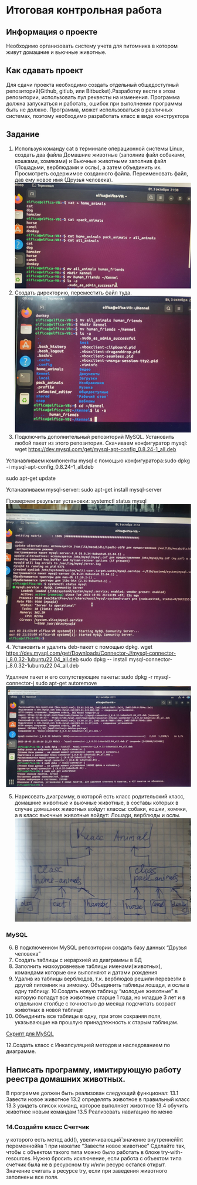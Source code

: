 # Итоговая контрольная работа
## Информация о проекте
Необходимо организовать систему учета для питомника в котором живут
домашние и вьючные животные.

## Как сдавать проект
Для сдачи проекта необходимо создать отдельный общедоступный
репозиторий(Github, gitlub, или Bitbucket).Разработку вести в этом
репозитории, использовать пул реквесты на изменения. Программа должна
запускаться и работать, ошибок при выполнении программы быть не должно.
Программа, может использоваться в различных системах, поэтому необходимо
разработать класс в виде конструктора

## Задание
1. Используя команду cat в терминале операционной системы Linux, создать
два файла Домашние животные (заполнив файл собаками, кошками,
хомяками) и Вьючные животными заполнив файл (Лошадьми, верблюдами и
ослы), а затем объединить их. Просмотреть содержимое созданного файла.
Переименовать файл, дав ему новое имя (Друзья человека).
![Alt text](photo_2023-10-03_22-41-15.jpg)
2. Создать директорию, переместить файл туда.
   ![Alt text](photo_2023-10-03_22-41-29.jpg)
3. Подключить дополнительный репозиторий MySQL. Установить любой пакет
из этого репозитория.
Скачиваем конфигуратор mysql:
wget https://dev.mysql.com/get/mysql-apt-config_0.8.24-1_all.deb

Устанавливаем компоненты mysql с помощью конфигуратора:sudo dpkg -i mysql-apt-config_0.8.24-1_all.deb

sudo apt-get update

Устанавливаем mysql-server:
sudo apt-get install mysql-server

Проверяем результат установки:
systemctl status mysql
![Alt text](photo_2023-10-03_22-56-33.jpg)
4. Установить и удалить deb-пакет с помощью dpkg.
wget https://dev.mysql.com/get/Downloads/Connector-J/mysql-connector-j_8.0.32-1ubuntu22.04_all.deb
sudo dpkg -- install mysql-connector-j_8.0.32-1ubuntu22.04_all.deb

Удаляем пакет и его сопутствующие пакеты:
sudo dpkg -r mysql-connector-j
sudo apt-get autoremove
![Alt text](photo_2023-10-03_23-12-14.jpg)

5. Нарисовать диаграмму, в которой есть класс родительский класс, домашние
животные и вьючные животные, в составы которых в случае домашних
животных войдут классы: собаки, кошки, хомяки, а в класс вьючные животные
войдут: Лошади, верблюды и ослы.
![Alt text](diagram.jpg)

### MySQL
6. В подключенном MySQL репозитории создать базу данных “Друзья
человека”
7. Создать таблицы с иерархией из диаграммы в БД
8. Заполнить низкоуровневые таблицы именами(животных), командами
которые они выполняют и датами рождения
9.  Удалив из таблицы верблюдов, т.к. верблюдов решили перевезти в другой
питомник на зимовку. Объединить таблицы лошади, и ослы в одну таблицу.
10.Создать новую таблицу “молодые животные” в которую попадут все
животные старше 1 года, но младше 3 лет и в отдельном столбце с точностью
до месяца подсчитать возраст животных в новой таблице
11.  Объединить все таблицы в одну, при этом сохраняя поля, указывающие на
прошлую принадлежность к старым таблицам.

[Скрипт для MySQL ](animals.sql)

12.Создать класс с Инкапсуляцией методов и наследованием по диаграмме.


## Написать программу, имитирующую работу реестра домашних животных.
В программе должен быть реализован следующий функционал:
13.1 Завести новое животное
13.2 определять животное в правильный класс
13.3 увидеть список команд, которое выполняет животное
13.4 обучить животное новым командам
13.5 Реализовать навигацию по меню

### 14.Создайте класс Счетчик
у которого есть метод add(), увеличивающий̆
значение внутренней̆int переменной̆на 1 при нажатие “Завести новое
животное” Сделайте так, чтобы с объектом такого типа можно было работать в
блоке try-with-resources. Нужно бросить исключение, если работа с объектом
типа счетчик была не в ресурсном try и/или ресурс остался открыт. Значение
считать в ресурсе try, если при заведения животного заполнены все поля.
